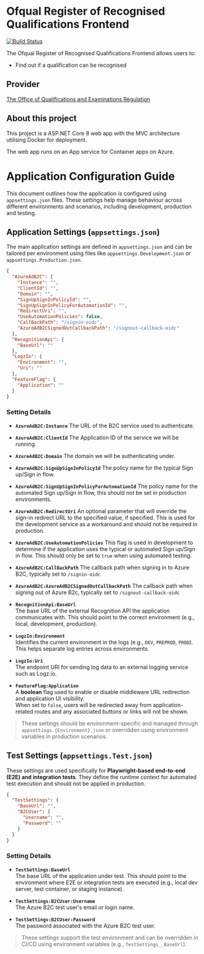 # Ofqual Register of Recognised Qualifications Frontend

[![Build Status](https://dev.azure.com/ofqual/Ofqual%20IM/_apis/build/status%2Fofqual-recognition-frontend?branchName=main)](https://dev.azure.com/ofqual/Ofqual%20IM/_build/latest?definitionId=393&branchName=main)

The Ofqual Register of Recognised Qualifications Frontend allows users to:

- Find out if a qualification can be recognised

## Provider

[The Office of Qualifications and Examinations Regulation](https://www.gov.uk/government/organisations/ofqual)

## About this project

This project is a ASP.NET Core 8 web app with the MVC architecture utilising Docker for deployment.

The web app runs on an App service for Container apps on Azure.

# Application Configuration Guide

This document outlines how the application is configured using `appsettings.json` files. These settings help manage behaviour across different environments and scenarios, including development, production and testing.

## Application Settings (`appsettings.json`)

The main application settings are defined in `appsettings.json` and can be tailored per environment using files like `appsettings.Development.json` or `appsettings.Production.json`.

```json
{
  "AzureAdB2C": {
    "Instance": "",
    "ClientId": "",
    "Domain": "",
    "SignUpSignInPolicyId": "",
    "SignUpSignInPolicyForAutomationId": "",
    "RedirectUri": "",
    "UseAutomationPolicies": false,
    "CallBackPath": "/signin-oidc",
    "AzureAdB2CSignedOutCallbackPath": "/signout-callback-oidc"
  },
  "RecognitionApi": {
    "BaseUrl": ""
  },
  "LogzIo": {
    "Environment": "",
    "Uri": ""
  },
  "FeatureFlag": {
    "Application": ""
  }
}
```

### Setting Details

- **`AzureAdB2C:Instance`**
  The URL of the B2C service used to authenticate.

- **`AzureAdB2C:ClientId`**
  The Application ID of the service we will be running.

- **`AzureAdB2C:Domain`**
  The domain we will be authenticating under.

- **`AzureAdB2C:SignUpSignInPolicyId`**
  The policy name for the typical Sign up/Sign in flow.

- **`AzureAdB2C:SignUpSignInPolicyForAutomationId`**
  The policy name for the automated Sign up/Sign in flow, this should not be set in production environments.

- **`AzureAdB2C:RedirectUri`**
  An optional parameter that will override the sign-in redirect URL to the specified value, if specified.
  This is used for the development service as a workaround and should not be required in production.
- **`AzureAdB2C:UseAutomationPolicies`**
  This flag is used in development to determine if the application uses the typical or automated Sign up/Sign in flow.
  This should only be set to `true` when using automated testing.

- **`AzureAdB2C:CallBackPath`**
  The callback path when signing in to Azure B2C, typically set to `/signin-oidc`

- **`AzureAdB2C:AzureAdB2CSignedOutCallbackPath`**
  The callback path when signing out of Azure B2c, typically set to `/signout-callback-oidc`
- **`RecognitionApi:BaseUrl`**  
  The base URL of the external Recognition API the application communicates with. This should point to the correct environment (e.g., local, development, production).

- **`LogzIo:Environment`**  
  Identifies the current environment in the logs (e.g., `DEV`, `PREPROD`, `PROD`). This helps separate log entries across environments.

- **`LogzIo:Uri`**  
  The endpoint URI for sending log data to an external logging service such as Logz.io.

- **`FeatureFlag:Application`**  
  A **boolean** flag used to enable or disable middleware URL redirection and application UI visibility.  
  When set to `false`, users will be redirected away from application-related routes and any associated buttons or links will not be shown.

> These settings should be environment-specific and managed through `appsettings.{Environment}.json` or overridden using environment variables in production scenarios.

## Test Settings (`appsettings.Test.json`)

These settings are used specifically for **Playwright-based end-to-end (E2E) and integration tests**. They define the runtime context for automated test execution and should not be applied in production.

```json
{
  "TestSettings": {
    "BaseUrl": "",
    "B2CUser": {
      "Username": "",
      "Password": ""
    }
  }
}
```

### Setting Details

- **`TestSettings:BaseUrl`**  
  The base URL of the application under test. This should point to the environment where E2E or integration tests are executed (e.g., local dev server, test container, or staging instance).
  
- **`TestSettings:B2CUser:Username`**  
  The Azure B2C test user's email or login name.

- **`TestSettings:B2CUser:Password`**  
  The password associated with the Azure B2C test user.

> These settings support the test environment and can be overridden in CI/CD using environment variables (e.g., `TestSettings__BaseUrl`).
